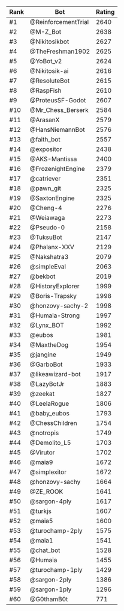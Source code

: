 Rank|Bot|Rating
---|---|---
#1|@ReinforcementTrial|2640
#2|@M-Z_Bot|2638
#3|@Nikitosikbot|2627
#4|@TheFreshman1902|2625
#5|@YoBot_v2|2624
#6|@Nikitosik-ai|2616
#7|@ResoluteBot|2615
#8|@RaspFish|2610
#9|@ProteusSF-Godot|2607
#10|@Mr_Chess_Berserk|2584
#11|@ArasanX|2579
#12|@HansNiemannBot|2576
#13|@faith_bot|2557
#14|@expositor|2438
#15|@AKS-Mantissa|2400
#16|@FrozenightEngine|2379
#17|@catriever|2351
#18|@pawn_git|2325
#19|@SaxtonEngine|2325
#20|@Cheng-4|2276
#21|@Weiawaga|2273
#22|@Pseudo-0|2158
#23|@TuksuBot|2147
#24|@Phalanx-XXV|2129
#25|@Nakshatra3|2079
#26|@simpleEval|2063
#27|@bekbot|2019
#28|@HistoryExplorer|1999
#29|@Boris-Trapsky|1998
#30|@honzovy-sachy-2|1998
#31|@Humaia-Strong|1997
#32|@Lynx_BOT|1992
#33|@eubos|1981
#34|@MaxtheDog|1954
#35|@jangine|1949
#36|@GarboBot|1933
#37|@likeawizard-bot|1917
#38|@LazyBotJr|1883
#39|@zeekat|1827
#40|@LeelaRogue|1806
#41|@baby_eubos|1793
#42|@ChessChildren|1754
#43|@notropis|1749
#44|@Demolito_L5|1703
#45|@Virutor|1702
#46|@maia9|1672
#47|@simplexitor|1672
#48|@honzovy-sachy|1664
#49|@ZE_ROOK|1641
#50|@sargon-4ply|1617
#51|@turkjs|1607
#52|@maia5|1600
#53|@turochamp-2ply|1575
#54|@maia1|1541
#55|@chat_bot|1528
#56|@Humaia|1455
#57|@turochamp-1ply|1429
#58|@sargon-2ply|1386
#59|@sargon-1ply|1296
#60|@G0thamB0t|771
